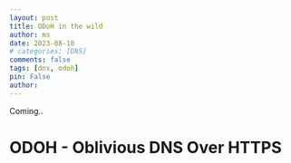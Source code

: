 ```yaml
---
layout: post
title: ODoH in the wild
author: ms
date: 2023-08-10
# categories: [DNS]
comments: false
tags: [dns, odoh]
pin: False
author:
---
```


Coming.. 

# ODOH - Oblivious DNS Over HTTPS

